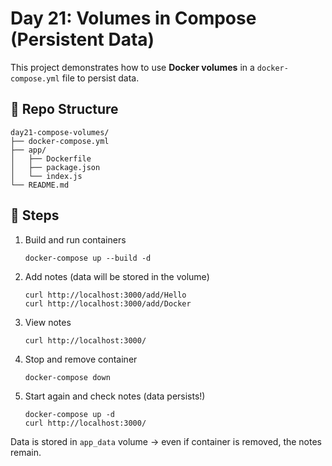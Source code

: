 # Day 21: Volumes in Compose (Persistent Data)

This project demonstrates how to use **Docker volumes** in a `docker-compose.yml` file to persist data.

## 📂 Repo Structure
```
day21-compose-volumes/
├── docker-compose.yml
├── app/
│   ├── Dockerfile
│   ├── package.json
│   └── index.js
└── README.md
```
## 🚀 Steps

1. Build and run containers
   ```
   docker-compose up --build -d
   ```
2. Add notes (data will be stored in the volume)
    ```
    curl http://localhost:3000/add/Hello
    curl http://localhost:3000/add/Docker
    ```
3. View notes
    ```
    curl http://localhost:3000/
    ```
4. Stop and remove container
    ```
    docker-compose down
    ```
5. Start again and check notes (data persists!)
    ```
    docker-compose up -d
    curl http://localhost:3000/
    ```
Data is stored in `app_data` volume → even if container is removed, the notes remain.